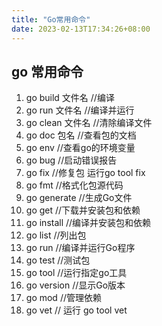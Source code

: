 ```yaml
---
title: "Go常用命令"
date: 2023-02-13T17:34:26+08:00
---
```



## go 常用命令

1. go build 文件名 //编译
2. go run 文件名  //编译并运行
3. go clean 文件名 //清除编译文件
4. go doc 包名 //查看包的文档
5. go env //查看go的环境变量
6. go bug //启动错误报告
7. go fix //修复包 运行go tool fix
8. go fmt //格式化包源代码
9. go generate //生成Go文件
10. go get //下载并安装包和依赖
11. go install //编译并安装包和依赖
12. go list //列出包
13. go run //编译并运行Go程序
14. go test //测试包
15. go tool //运行指定go工具
16. go version //显示Go版本
17. go mod //管理依赖
18. go vet // 运行 go tool vet
